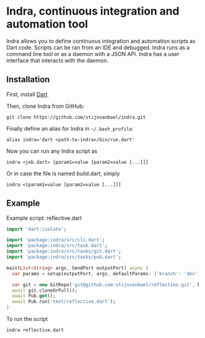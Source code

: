 Indra, continuous integration and automation tool
=================================================

Indra allows you to define continuous integration and automation scripts as Dart code.
Scripts can be ran from an IDE and debugged.
Indra runs as a command line tool or as a daemon with a JSON API.
Indra has a user interface that interacts with the daemon.

Installation
------------

First, install [Dart](https://www.dartlang.org/install).

Then, clone Indra from GitHub:

```
git clone https://github.com/stijnvanbael/indra.git
```

Finally define an alias for Indra in `~/.bash_profile`:

```
alias indra='dart <path-to-indra>/bin/run.dart'
```

Now you can run any Indra script as

```
indra <job.dart> [param1=value [param2=value [...]]]
```

Or in case the file is named build.dart, simply

```
indra <[param1=value [param2=value [...]]]
```

Example
-------

Example script: reflective.dart

```dart
import 'dart:isolate';

import 'package:indra/src/cli.dart';
import 'package:indra/src/task.dart';
import 'package:indra/src/tasks/git.dart';
import 'package:indra/src/tasks/pub.dart';

main(List<String> args, SendPort outputPort) async {
  var params = setup(outputPort, args, defaultParams: {'branch': 'dev'});

  var git = new GitRepo('git@github.com:stijnvanbael/reflection.git', branch: params['branch']);
  await git.cloneOrPull();
  await Pub.get();
  await Pub.run('test/reflective.dart');
}
```

To run the script

```
indra reflective.dart
```